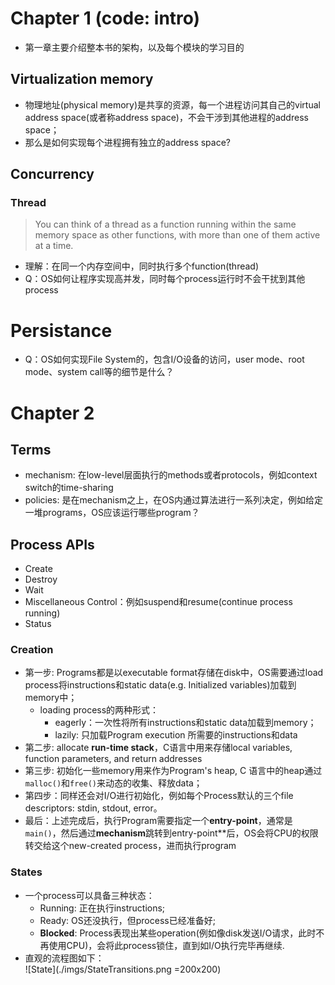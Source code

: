 # Chapter 1 (code: intro)
- 第一章主要介绍整本书的架构，以及每个模块的学习目的
## Virtualization memory 
- 物理地址(physical memory)是共享的资源，每一个进程访问其自己的virtual address space(或者称address space)，不会干涉到其他进程的address space；
- 那么是如何实现每个进程拥有独立的address space?
## Concurrency
### Thread
> You can think of a thread as a function running within the same memory space as other functions, with more than one of them active at a time.
- 理解：在同一个内存空间中，同时执行多个function(thread)
- Q：OS如何让程序实现高并发，同时每个process运行时不会干扰到其他process
# Persistance
- Q：OS如何实现File System的，包含I/O设备的访问，user mode、root mode、system call等的细节是什么？

# Chapter 2
## Terms 
- mechanism: 在low-level层面执行的methods或者protocols，例如context switch的time-sharing
- policies: 是在mechanism之上，在OS内通过算法进行一系列决定，例如给定一堆programs，OS应该运行哪些program？
## Process APIs
- Create
- Destroy
- Wait
- Miscellaneous Control：例如suspend和resume(continue process running)
- Status
### Creation 
- 第一步: Programs都是以executable format存储在disk中，OS需要通过load process将instructions和static data(e.g. Initialized variables)加载到memory中；
    - loading process的两种形式：
        - eagerly：一次性将所有instructions和static data加载到memory；
        - lazily: 只加载Program execution 所需要的instructions和data
- 第二步: allocate **run-time stack**，C语言中用来存储local
variables, function parameters, and return addresses
- 第三步: 初始化一些memory用来作为Program's heap, C 语言中的heap通过`malloc()`和`free()`来动态的收集、释放data；
- 第四步：同样还会对I/O进行初始化，例如每个Process默认的三个file descriptors: stdin, stdout, error。
- 最后：上述完成后，执行Program需要指定一个**entry-point**，通常是`main()`，然后通过**mechanism**跳转到entry-point**后，OS会将CPU的权限转交给这个new-created process，进而执行program
### States
- 一个process可以具备三种状态：
    - Running: 正在执行instructions;
    - Ready: OS还没执行，但process已经准备好;
    - **Blocked**: Process表现出某些operation(例如像disk发送I/O请求，此时不再使用CPU)，会将此process锁住，直到如I/O执行完毕再继续.
- 直观的流程图如下：  
    ![State](./imgs/StateTransitions.png =200x200)

